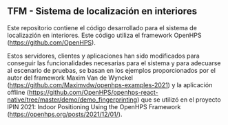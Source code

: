 ## TFM - Sistema de localización en interiores
Este repositorio contiene el código desarrollado para el sistema de localizazión en interiores. Este código utiliza el framework OpenHPS (https://github.com/OpenHPS).

Estos servidores, clientes y aplicaciones han sido modificados para conseguir las funcionalidades necesarias para el sistema y para adecuarse al escenario de pruebas,
se basan en los ejemplos proporcionados por el autor del framework Maxim Van de Wynckel (https://github.com/Maximvdw/openhps-examples-2021) 
y la aplicación offline (https://github.com/OpenHPS/openhps-react-native/tree/master/demo/demo_fingerprinting) 
que se utilizó en el proyecto IPIN 2021: Indoor Positioning Using the OpenHPS Framework (https://openhps.org/posts/2021/12/01/).
